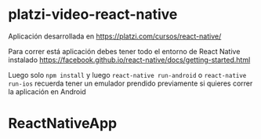 # platzi-video-react-native
Aplicación desarrollada en https://platzi.com/cursos/react-native/

Para correr está aplicación debes tener todo el entorno de React Native instalado https://facebook.github.io/react-native/docs/getting-started.html

Luego solo `npm install` y luego `react-native run-android` o `react-native run-ios` recuerda tener un emulador prendido previamente si quieres correr la aplicación en Android
# ReactNativeApp
